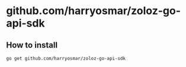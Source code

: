 # github.com/harryosmar/zoloz-go-api-sdk

## How to install

```
go get github.com/harryosmar/zoloz-go-api-sdk
```